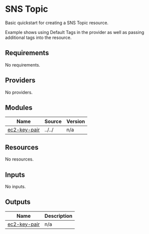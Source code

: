 # SNS Topic
Basic quickstart for creating a SNS Topic resource.

Example shows using Default Tags in the provider as well as passing additional tags into the resource.

<!-- BEGINNING OF PRE-COMMIT-TERRAFORM DOCS HOOK -->
## Requirements

No requirements.

## Providers

No providers.

## Modules

| Name | Source | Version |
|------|--------|---------|
| <a name="module_ec2-key-pair"></a> [ec2-key-pair](#module\_ec2-key-pair) | ../../ | n/a |

## Resources

No resources.

## Inputs

No inputs.

## Outputs

| Name | Description |
|------|-------------|
| <a name="output_ec2-key-pair"></a> [ec2-key-pair](#output\_ec2-key-pair) | n/a |
<!-- END OF PRE-COMMIT-TERRAFORM DOCS HOOK -->
